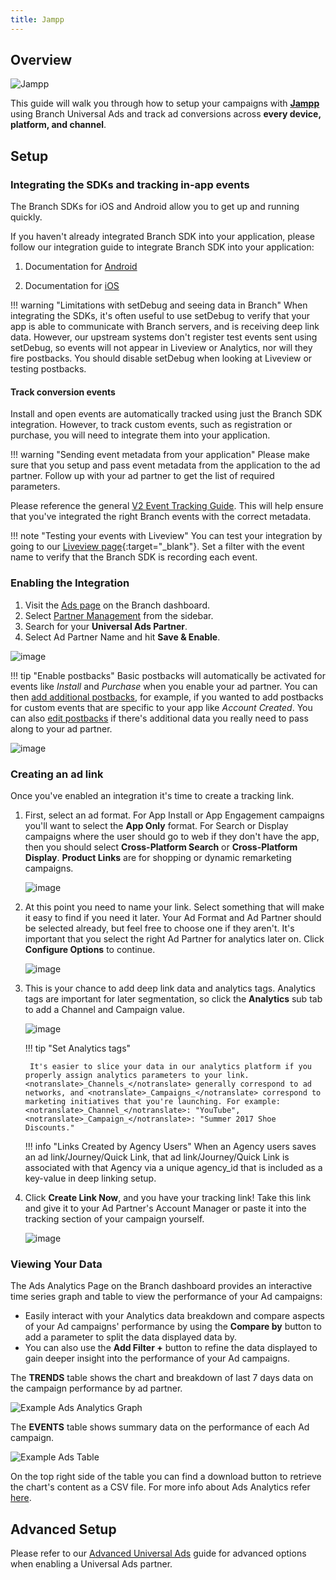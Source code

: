 ```yaml
---
title: Jampp
---
```

## Overview

![Jampp](https://cdn.branch.io/branch-assets/ad-partner-manager/386574786681131050/jampp-1528308771519.png)

This guide will walk you through how to setup your campaigns with **[Jampp](http://jampp.com)** using Branch Universal Ads and track ad conversions across **every device, platform, and channel**.



## Setup

### Integrating the SDKs and tracking in-app events

The Branch SDKs for iOS and Android allow you to get up and running quickly.

If you haven't already integrated Branch SDK into your application, please follow our integration guide to integrate Branch SDK into your application:

1. Documentation for [Android](/apps/android/)

1. Documentation for [iOS](/apps/ios/)

!!! warning "Limitations with setDebug and seeing data in Branch"
	When integrating the SDKs, it's often useful to use setDebug to verify that your app is able to communicate with Branch servers, and is receiving deep link data. However, our upstream systems don't register test events sent using setDebug, so events will not appear in Liveview or Analytics, nor will they fire postbacks. You should disable setDebug when looking at Liveview or testing postbacks.

#### Track conversion events

Install and open events are automatically tracked using just the Branch SDK integration. However, to track custom events, such as registration or purchase, you will need to integrate them into your application.

!!! warning "Sending event metadata from your application"
	Please make sure that you setup and pass event metadata from the application to the ad partner. Follow up with your ad partner to get the list of required parameters.

Please reference the general [V2 Event Tracking Guide](/apps/v2event/#overview). This will help ensure that you've integrated the right Branch events with the correct metadata.


!!! note "Testing your events with Liveview"
	You can test your integration by going to our [Liveview page](https://dashboard.branch.io/liveview/events){:target="\_blank"}. Set a filter with the event name to verify that the Branch SDK is recording each event.


### Enabling the Integration

1. Visit the [Ads page](https://dashboard.branch.io/ads) on the Branch dashboard.
2. Select [Partner Management](https://dashboard.branch.io/ads/partner-management) from the sidebar.
3. Search for your <notranslate>**Universal Ads Partner**</notranslate>.
4. Select Ad Partner Name and hit <notranslate>**Save & Enable**</notranslate>.

![image](/images/pages/deep-linked-ads/jampp/jampp-enable.png)

!!! tip "Enable postbacks"
    Basic postbacks will automatically be activated for events like _Install_ and _Purchase_ when you enable your ad partner. You can then [add additional postbacks](#adding-more-postbacks), for example, if you wanted to add postbacks for custom events that are specific to your app like _Account Created_. You can also [edit postbacks](#advanced-editing-postbacks) if there's additional data you really need to pass along to your ad partner.

![image](/images/pages/deep-linked-ads/jampp/jampp-postbacks.png)

### Creating an ad link

Once you've enabled an integration it's time to create a tracking link.

1. First, select an ad format. For App Install or App Engagement campaigns you'll want to select the <notranslate>**App Only**</notranslate> format. For Search or Display campaigns where the user should go to web if they don't have the app, then you should select <notranslate>**Cross-Platform Search**</notranslate> or <notranslate>**Cross-Platform Display**</notranslate>. <notranslate>**Product Links**</notranslate> are for shopping or dynamic remarketing campaigns.

    ![image](/images/pages/deep-linked-ads/branch-universal-ads/create-link.png)

1. At this point you need to name your link. Select something that will make it easy to find if you need it later. Your Ad Format and Ad Partner should be selected already, but feel free to choose one if they aren't. It's important that you select the right Ad Partner for analytics later on. Click <notranslate>**Configure Options**</notranslate> to continue.

    ![image](/images/pages/deep-linked-ads/branch-universal-ads/create-link-name.png)

1. This is your chance to add deep link data and analytics tags. Analytics tags are important for later segmentation, so click the <notranslate>**Analytics**</notranslate> sub tab to add a Channel and Campaign value.

    ![image](/images/pages/deep-linked-ads/branch-universal-ads/create-link-tags.png)

    !!! tip "Set Analytics tags"

        It's easier to slice your data in our analytics platform if you properly assign analytics parameters to your link. <notranslate>_Channels_</notranslate> generally correspond to ad networks, and <notranslate>_Campaigns_</notranslate> correspond to marketing initiatives that you're launching. For example: <notranslate>_Channel_</notranslate>: "YouTube", <notranslate>_Campaign_</notranslate>: "Summer 2017 Shoe Discounts."

    !!! info "Links Created by Agency Users"
        When an Agency users saves an ad link/Journey/Quick Link, that ad link/Journey/Quick Link is associated with that Agency via a unique agency_id that is included as a key-value in deep linking setup.


1. Click <notranslate>**Create Link Now**</notranslate>, and you have your tracking link! Take this link and give it to your Ad Partner's Account Manager or paste it into the tracking section of your campaign yourself.

    ![image](/images/pages/deep-linked-ads/branch-universal-ads/create-link-completed.png)


### Viewing Your Data

The Ads Analytics Page on the Branch dashboard provides an interactive time series graph and table to view the performance of your Ad campaigns:

- Easily interact with your Analytics data breakdown and compare aspects of your Ad campaigns' performance by using the <notranslate>**Compare by**</notranslate> button to add a parameter to split the data displayed data by.
- You can also use the <notranslate>**Add Filter +**</notranslate> button to refine the data displayed to gain deeper insight into the performance of your Ad campaigns.

The <notranslate>**TRENDS**</notranslate> table shows the chart and breakdown of last 7 days data on the campaign performance by ad partner.

![Example Ads Analytics Graph](/images/ingredients/deep-linked-ads/view-ad-link-data/trends-graph.png)

The <notranslate>**EVENTS**</notranslate> table shows summary data on the performance of each Ad campaign.

![Example Ads Table](/images/ingredients/deep-linked-ads/view-ad-link-data/events-table.png)

On the top right side of the table you can find a download button to retrieve the chart's content as a CSV file.  For more info about Ads Analytics refer [here](/activity-reports-analytics/paid-ads-analytics/).

## Advanced Setup

Please refer to our [Advanced Universal Ads](/deep-linked-ads/branch-universal-ads-advanced/) guide for advanced options when enabling a Universal Ads partner.
